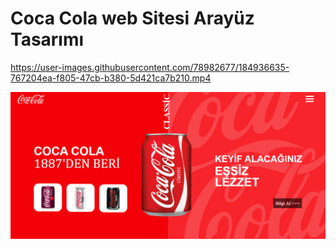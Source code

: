 # Coca Cola web Sitesi Arayüz Tasarımı 



https://user-images.githubusercontent.com/78982677/184936635-767204ea-f805-47cb-b380-5d421ca7b210.mp4

![index](rd_img/1.png)

